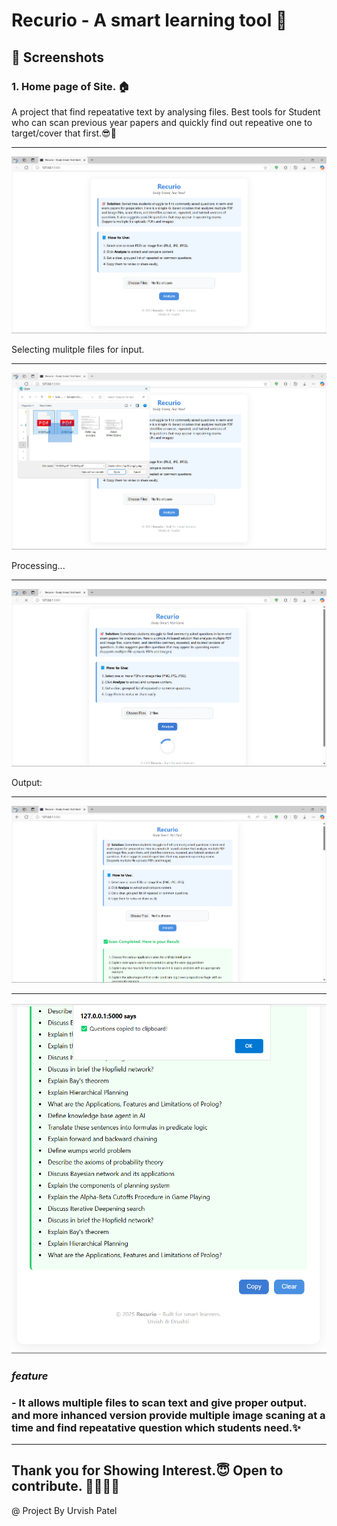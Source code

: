 # Recurio - A smart learning tool 🧾

## **📸 Screenshots**
### **1. Home page of Site. 🏠**

A project that find repeatative text by analysing files. Best tools for Student who can scan previous year papers and quickly find out repeative one to target/cover that first.😎🧠

---

![alt text](./Screenshots/rec_home.png)

Selecting mulitple files for input.

---

![alt text](./Screenshots/rec_selFiles.png)

Processing...

---

![alt text](./Screenshots/rec_inProcess.png)

Output:

---

![alt text](./Screenshots/Rec_out1.png)

---

![alt text](./Screenshots/Rec_out2.png)


### *feature*
### - It allows multiple files to scan text and give proper output. and more inhanced version provide multiple image scaning at a time and find repeatative question which students need.✨
---
Thank you for Showing Interest.😇
Open to contribute. 🫱🏻‍🫲🏻
---

@ Project By Urvish Patel